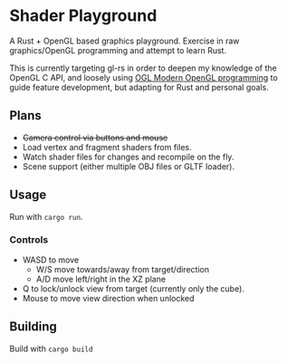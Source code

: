 # Shader Playground

A Rust + OpenGL based graphics playground. Exercise in raw graphics/OpenGL programming and attempt to learn Rust.

This is currently targeting gl-rs in order to deepen my knowledge of the OpenGL C API, and loosely using [OGL Modern OpenGL programming](http://ogldev.atspace.co.uk/index.html) to guide feature development, but adapting for Rust and personal goals.

## Plans

* ~~Camera control via buttons and mouse~~
* Load vertex and fragment shaders from files.
* Watch shader files for changes and recompile on the fly.
* Scene support (either multiple OBJ files or GLTF loader).

## Usage

Run with `cargo run`.

### Controls

* WASD to move
    * W/S move towards/away from target/direction
    * A/D move left/right in the XZ plane
* Q to lock/unlock view from target (currently only the cube).
* Mouse to move view direction when unlocked

## Building

Build with `cargo build`
